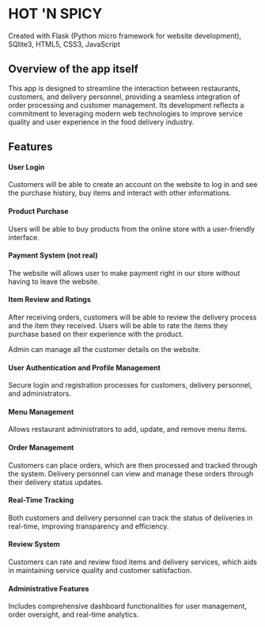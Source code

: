 # HOT 'N SPICY 
Created with Flask (Python micro framework for website development), SQlite3, HTML5, CSS3, JavaScript

## Overview of the app itself
This app is designed to streamline the interaction between restaurants, customers, and delivery personnel, providing a seamless integration of order processing and customer management. Its development reflects a commitment to leveraging modern web technologies to improve service quality and user experience in the food delivery industry.

## Features
#### User Login
Customers will be able to create an account on the website to log in and see the purchase history, buy items and interact with other informations.

#### Product Purchase
Users will be able to buy products from the online store with a user-friendly interface.

#### Payment System (not real)
The website will allows user to make payment right in our store without having to leave the website.

#### Item Review and Ratings
After receiving orders, customers will be able to review the delivery process and the item they received. Users will be able to rate the items they purchase based on their experience with the product.

Admin can manage all the customer details on the website.

#### User Authentication and Profile Management
Secure login and registration processes for customers, delivery personnel, and administrators.

#### Menu Management
Allows restaurant administrators to add, update, and remove menu items.

#### Order Management
 Customers can place orders, which are then processed and tracked through the system. Delivery personnel can view and manage these orders through their delivery status updates.

#### Real-Time Tracking
Both customers and delivery personnel can track the status of deliveries in real-time, improving transparency and efficiency.

#### Review System
 Customers can rate and review food items and delivery services, which aids in maintaining service quality and customer satisfaction.

#### Administrative Features
Includes comprehensive dashboard functionalities for user management, order oversight, and real-time analytics.



